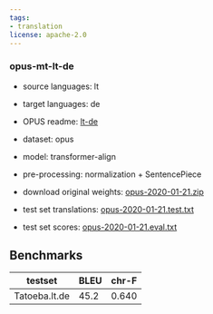 ```yaml
---
tags:
- translation
license: apache-2.0
---
```


### opus-mt-lt-de

* source languages: lt
* target languages: de
*  OPUS readme: [lt-de](https://github.com/Helsinki-NLP/OPUS-MT-train/blob/master/models/lt-de/README.md)

*  dataset: opus
* model: transformer-align
* pre-processing: normalization + SentencePiece
* download original weights: [opus-2020-01-21.zip](https://object.pouta.csc.fi/OPUS-MT-models/lt-de/opus-2020-01-21.zip)
* test set translations: [opus-2020-01-21.test.txt](https://object.pouta.csc.fi/OPUS-MT-models/lt-de/opus-2020-01-21.test.txt)
* test set scores: [opus-2020-01-21.eval.txt](https://object.pouta.csc.fi/OPUS-MT-models/lt-de/opus-2020-01-21.eval.txt)

## Benchmarks

| testset               | BLEU  | chr-F |
|-----------------------|-------|-------|
| Tatoeba.lt.de 	| 45.2 	| 0.640 |

